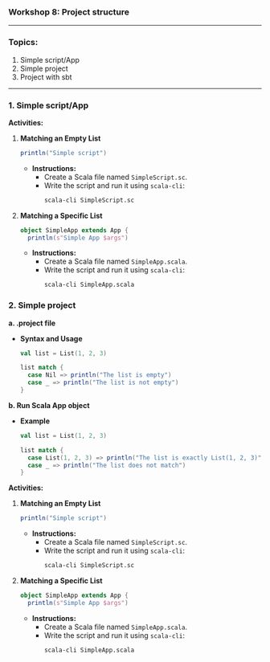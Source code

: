 ### Workshop 8: Project structure

---

### **Topics**:
1. Simple script/App
2. Simple project 
3. Project with sbt

---

### **1. Simple script/App**

**Activities:**
1. **Matching an Empty List**
   ```scala
   println("Simple script")
   ```
   - **Instructions:**
     - Create a Scala file named `SimpleScript.sc`.
     - Write the script and run it using `scala-cli`:
       ```sh
       scala-cli SimpleScript.sc
       ```

2. **Matching a Specific List**
   ```scala
   object SimpleApp extends App {
     println(s"Simple App $args")
   ```
   - **Instructions:**
     - Create a Scala file named `SimpleApp.scala`.
     - Write the script and run it using `scala-cli`:
       ```sh
       scala-cli SimpleApp.scala
       ```

### **2. Simple project**

**a. .project file**

- **Syntax and Usage**
  ```scala
  val list = List(1, 2, 3)

  list match {
    case Nil => println("The list is empty")
    case _ => println("The list is not empty")
  }
  ```

**b. Run Scala App object**

- **Example**
  ```scala
  val list = List(1, 2, 3)

  list match {
    case List(1, 2, 3) => println("The list is exactly List(1, 2, 3)")
    case _ => println("The list does not match")
  }
  ```

**Activities:**
1. **Matching an Empty List**
   ```scala
   println("Simple script")
   ```
   - **Instructions:**
     - Create a Scala file named `SimpleScript.sc`.
     - Write the script and run it using `scala-cli`:
       ```sh
       scala-cli SimpleScript.sc
       ```

2. **Matching a Specific List**
   ```scala
   object SimpleApp extends App {
     println(s"Simple App $args")
   ```
   - **Instructions:**
     - Create a Scala file named `SimpleApp.scala`.
     - Write the script and run it using `scala-cli`:
       ```sh
       scala-cli SimpleApp.scala
       ```

